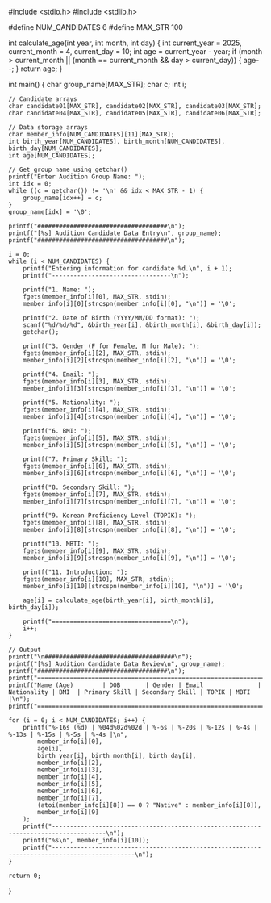 #include <stdio.h>
#include <stdlib.h>

#define NUM_CANDIDATES 6
#define MAX_STR 100

int calculate_age(int year, int month, int day) {
    int current_year = 2025, current_month = 4, current_day = 10;
    int age = current_year - year;
    if (month > current_month || (month == current_month && day > current_day)) {
        age--;
    }
    return age;
}

int main() {
    char group_name[MAX_STR];
    char c;
    int i;

    // Candidate arrays
    char candidate01[MAX_STR], candidate02[MAX_STR], candidate03[MAX_STR];
    char candidate04[MAX_STR], candidate05[MAX_STR], candidate06[MAX_STR];

    // Data storage arrays
    char member_info[NUM_CANDIDATES][11][MAX_STR];
    int birth_year[NUM_CANDIDATES], birth_month[NUM_CANDIDATES], birth_day[NUM_CANDIDATES];
    int age[NUM_CANDIDATES];

    // Get group name using getchar()
    printf("Enter Audition Group Name: ");
    int idx = 0;
    while ((c = getchar()) != '\n' && idx < MAX_STR - 1) {
        group_name[idx++] = c;
    }
    group_name[idx] = '\0';

    printf("####################################\n");
    printf("[%s] Audition Candidate Data Entry\n", group_name);
    printf("####################################\n");

    i = 0;
    while (i < NUM_CANDIDATES) {
        printf("Entering information for candidate %d.\n", i + 1);
        printf("---------------------------------\n");

        printf("1. Name: ");
        fgets(member_info[i][0], MAX_STR, stdin);
        member_info[i][0][strcspn(member_info[i][0], "\n")] = '\0';

        printf("2. Date of Birth (YYYY/MM/DD format): ");
        scanf("%d/%d/%d", &birth_year[i], &birth_month[i], &birth_day[i]);
        getchar();

        printf("3. Gender (F for Female, M for Male): ");
        fgets(member_info[i][2], MAX_STR, stdin);
        member_info[i][2][strcspn(member_info[i][2], "\n")] = '\0';

        printf("4. Email: ");
        fgets(member_info[i][3], MAX_STR, stdin);
        member_info[i][3][strcspn(member_info[i][3], "\n")] = '\0';

        printf("5. Nationality: ");
        fgets(member_info[i][4], MAX_STR, stdin);
        member_info[i][4][strcspn(member_info[i][4], "\n")] = '\0';

        printf("6. BMI: ");
        fgets(member_info[i][5], MAX_STR, stdin);
        member_info[i][5][strcspn(member_info[i][5], "\n")] = '\0';

        printf("7. Primary Skill: ");
        fgets(member_info[i][6], MAX_STR, stdin);
        member_info[i][6][strcspn(member_info[i][6], "\n")] = '\0';

        printf("8. Secondary Skill: ");
        fgets(member_info[i][7], MAX_STR, stdin);
        member_info[i][7][strcspn(member_info[i][7], "\n")] = '\0';

        printf("9. Korean Proficiency Level (TOPIK): ");
        fgets(member_info[i][8], MAX_STR, stdin);
        member_info[i][8][strcspn(member_info[i][8], "\n")] = '\0';

        printf("10. MBTI: ");
        fgets(member_info[i][9], MAX_STR, stdin);
        member_info[i][9][strcspn(member_info[i][9], "\n")] = '\0';

        printf("11. Introduction: ");
        fgets(member_info[i][10], MAX_STR, stdin);
        member_info[i][10][strcspn(member_info[i][10], "\n")] = '\0';

        age[i] = calculate_age(birth_year[i], birth_month[i], birth_day[i]);

        printf("=================================\n");
        i++;
    }

    // Output
    printf("\n####################################\n");
    printf("[%s] Audition Candidate Data Review\n", group_name);
    printf("####################################\n");
    printf("=============================================================================================\n");
    printf("Name (Age)        | DOB       | Gender | Email               | Nationality | BMI  | Primary Skill | Secondary Skill | TOPIK | MBTI |\n");
    printf("=============================================================================================\n");

    for (i = 0; i < NUM_CANDIDATES; i++) {
        printf("%-16s (%d) | %04d%02d%02d | %-6s | %-20s | %-12s | %-4s | %-13s | %-15s | %-5s | %-4s |\n",
            member_info[i][0],
            age[i],
            birth_year[i], birth_month[i], birth_day[i],
            member_info[i][2],
            member_info[i][3],
            member_info[i][4],
            member_info[i][5],
            member_info[i][6],
            member_info[i][7],
            (atoi(member_info[i][8]) == 0 ? "Native" : member_info[i][8]),
            member_info[i][9]
        );
        printf("-------------------------------------------------------------------------------------\n");
        printf("%s\n", member_info[i][10]);
        printf("---------------------------------------------------------------------------------------------\n");
    }

    return 0;
}

